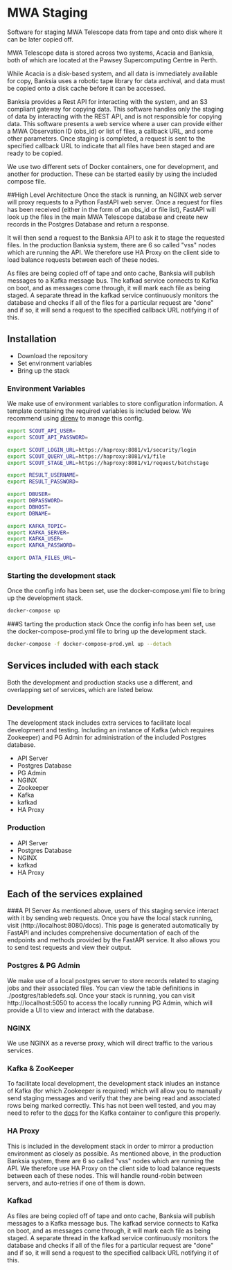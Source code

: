 # MWA Staging

Software for staging MWA Telescope data from tape and onto disk where it can be later copied off.

MWA Telescope data is stored across two systems, Acacia and Banksia, both of which are located at the Pawsey Supercomputing Centre in Perth.

While Acacia is a disk-based system, and all data is immediately available for copy, Banksia uses a robotic tape library for data archival, and data must be copied onto a disk cache before it can be accessed.

Banksia provides a Rest API for interacting with the system, and an S3 compliant gateway for copying data. This software handles only the staging of data by interacting with the REST API, and is not responsible for copying data. This software presents a web service where a user can provide either a MWA Observation ID (obs_id) or list of files, a callback URL, and some other parameters. Once staging is completed, a request is sent to the specified callback URL to indicate that all files have been staged and are ready to be copied.

We use two different sets of Docker containers, one for development, and another for production. These can be started easily by using the included compose file.

##High Level Architecture
Once the stack is running, an NGINX web server will proxy requests to a Python FastAPI web server. Once a request for files has been received (either in the form of an obs_id or file list), FastAPI will look up the files in the main MWA Telescope database and create new records in the Postgres Database and return a response.

It will then send a request to the Banksia API to ask it to stage the requested files. In the production Banksia system, there are 6 so called "vss" nodes which are running the API. We therefore use HA Proxy on the client side to load balance requests between each of these nodes.

As files are being copied off of tape and onto cache, Banksia will publish messages to a Kafka message bus. The kafkad service connects to Kafka on boot, and as messages come through, it will mark each file as being staged. A separate thread in the kafkad service continuously monitors the database and checks if all of the files for a particular request are "done" and if so, it will send a request to the specified callback URL notifying it of this.

## Installation
- Download the repository
- Set environment variables
- Bring up the stack

### Environment Variables
We make use of environment variables to store configuration information. A template containing the required variables is included below. We recommend using [direnv](https://direnv.net/) to manage this config.
```bash
export SCOUT_API_USER=
export SCOUT_API_PASSWORD=

export SCOUT_LOGIN_URL=https://haproxy:8081/v1/security/login
export SCOUT_QUERY_URL=https://haproxy:8081/v1/file
export SCOUT_STAGE_URL=https://haproxy:8081/v1/request/batchstage

export RESULT_USERNAME=
export RESULT_PASSWORD=

export DBUSER=
export DBPASSWORD=
export DBHOST=
export DBNAME=

export KAFKA_TOPIC=
export KAFKA_SERVER=
export KAFKA_USER=
export KAFKA_PASSWORD=

export DATA_FILES_URL=
```

### Starting the development stack
Once the config info has been set, use the docker-compose.yml file to bring up the development stack.
```bash
docker-compose up
```

###S tarting the production stack
Once the config info has been set, use the docker-compose-prod.yml file to bring up the development stack.
```bash
docker-compose -f docker-compose-prod.yml up --detach
```

## Services included with each stack
Both the development and production stacks use a different, and overlapping set of services, which are listed below.

### Development
The development stack includes extra services to facilitate local development and testing. Including an instance of Kafka (which requires Zookeeper) and PG Admin for administration of the included Postgres database.

- API Server
- Postgres Database
- PG Admin
- NGINX
- Zookeeper
- Kafka
- kafkad
- HA Proxy

### Production
- API Server
- Postgres Database
- NGINX
- kafkad
- HA Proxy

## Each of the services explained

###A PI Server
As mentioned above, users of this staging service interact with it by sending web requests. Once you have the local stack running, visit (http://localhost:8080/docs). This page is generated automatically by FastAPI and includes comprehensive documentation of each of the endpoints and methods provided by the FastAPI service. It also allows you to send test requests and view their output.

### Postgres & PG Admin
We make use of a local postgres server to store records related to staging jobs and their associated files. You can view the table definitions in ./postgres/tabledefs.sql. Once your stack is running, you can visit http://localhost:5050 to access the locally running PG Admin, which will provide a UI to view and interact with the database. 

### NGINX
We use NGINX as a reverse proxy, which will direct traffic to the various services.

### Kafka & ZooKeeper
To facilitate local development, the development stack inludes an instance of Kafka (for which Zookeeper is required) which will allow you to manually send staging messages and verify that they are being read and associated rows being marked correctly. This has not been well tested, and you may need to refer to the [docs](https://hub.docker.com/r/wurstmeister/kafka) for the Kafka container to configure this properly.

### HA Proxy
This is included in the development stack in order to mirror a production environment as closely as possible. As mentioned above, in the production Banksia system, there are 6 so called "vss" nodes which are running the API. We therefore use HA Proxy on the client side to load balance requests between each of these nodes. This will handle round-robin between servers, and auto-retries if one of them is down.

### Kafkad
As files are being copied off of tape and onto cache, Banksia will publish messages to a Kafka message bus. The kafkad service connects to Kafka on boot, and as messages come through, it will mark each file as being staged. A separate thread in the kafkad service continuously monitors the database and checks if all of the files for a particular request are "done" and if so, it will send a request to the specified callback URL notifying it of this.